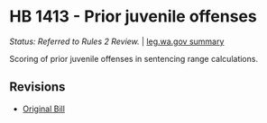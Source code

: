 # HB 1413 - Prior juvenile offenses
*Status: Referred to Rules 2 Review.* | [leg.wa.gov summary](https://app.leg.wa.gov/billsummary?BillNumber=1413&Year=2021)

Scoring of prior juvenile offenses in sentencing range calculations.

## Revisions
* [Original Bill](1/)